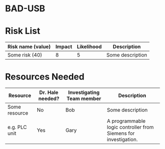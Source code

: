 # BAD-USB

# Risk List

|Risk name (value)  | Impact     | Likelihood | Description |
|-------------------|------------|------------|-------------|
|Some risk (40) | 8 | 5 | Some description  |

# Resources Needed

|Resource  | Dr. Hale needed? | Investigating Team member | Description |
|-------------------|---------|---------------------------|-------------|
|Some resource| No | Bob | Some description  |
|e.g. PLC unit | Yes | Gary | A programmable logic controller from Siemens for investigation.|
